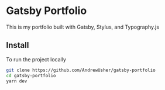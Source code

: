 # Gatsby Portfolio

This is my portfolio built with Gatsby, Stylus, and Typography.js

## Install

To run the project locally

```sh
git clone https://github.com/AndrewUsher/gatsby-portfolio
cd gatsby-portfolio
yarn dev
```
